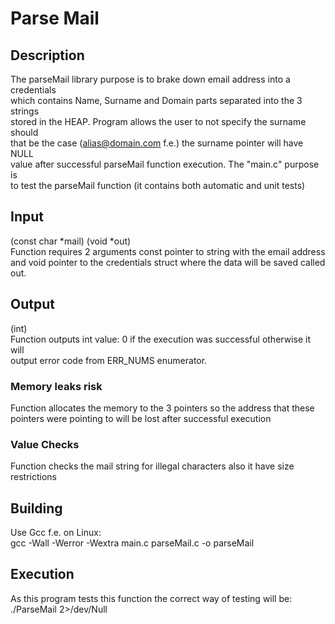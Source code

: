# Parse Mail
## Description
The parseMail library purpose is to brake down email address into a credentials\
which contains Name, Surname and Domain parts separated into the 3 strings \
stored in the HEAP. Program allows the user to not specify the surname should\
that be the case (alias@domain.com f.e.) the surname pointer will have NULL\
value after successful parseMail function execution. The "main.c" purpose is \
to test the parseMail function (it contains both automatic and unit tests)

## Input
(const char *mail) (void *out) \
Function requires 2 arguments const pointer to string with the email address \
and void pointer to the credentials struct where the data will be saved called \
out.

## Output
(int) \
Function outputs int value: 0 if the execution was successful otherwise it will\
output error code from ERR_NUMS enumerator.

### Memory leaks risk
Function allocates the memory to the 3 pointers so the address that these\
pointers were pointing to will be lost after successful execution

### Value Checks
Function checks the mail string for illegal characters also it have size \
restrictions

## Building
Use Gcc f.e. on Linux: \
gcc -Wall -Werror -Wextra main.c parseMail.c -o parseMail

## Execution
As this program tests this function the correct way of testing will be: \
./ParseMail 2>/dev/Null
